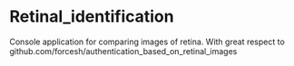 # Retinal_identification
Console application for comparing images of retina. With great respect to github.com/forcesh/authentication_based_on_retinal_images 
